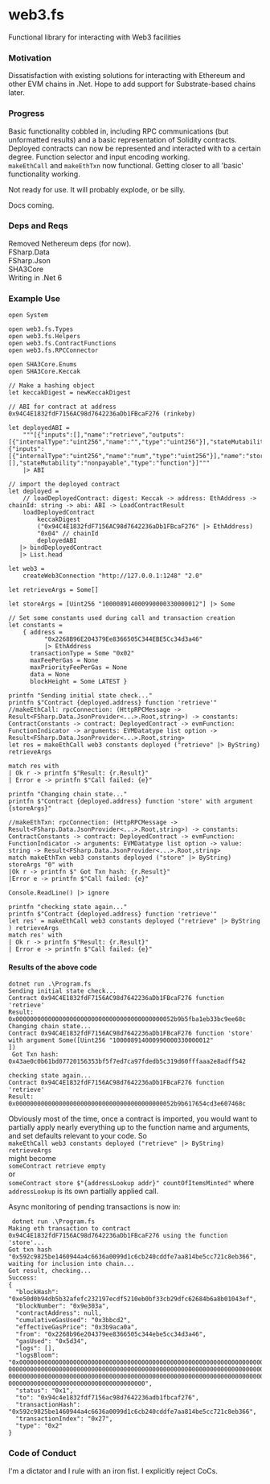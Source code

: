 # web3.fs
Functional library for interacting with Web3 facilities

### Motivation

Dissatisfaction with existing solutions for interacting with Ethereum and other EVM chains in .Net. Hope to add support for Substrate-based chains later.

### Progress

Basic functionality cobbled in, including RPC communications (but unformatted results) and a basic representation of Solidity contracts.  
Deployed contracts can now be represented and interacted with to a certain degree. Function selector and input encoding working.  
`makeEthCall` and `makeEthTxn` now functional. Getting closer to all 'basic' functionality working.

Not ready for use. It will probably explode, or be silly. 

Docs coming.

### Deps and Reqs

Removed Nethereum deps (for now).  
FSharp.Data  
FSharp.Json  
SHA3Core  
Writing in .Net 6  

### Example Use

```
open System

open web3.fs.Types
open web3.fs.Helpers
open web3.fs.ContractFunctions
open web3.fs.RPCConnector

open SHA3Core.Enums
open SHA3Core.Keccak

// Make a hashing object
let keccakDigest = newKeccakDigest

// ABI for contract at address 0x94C4E1832fdF7156AC98d7642236aDb1FBcaF276 (rinkeby)

let deployedABI =
    """[{"inputs":[],"name":"retrieve","outputs":[{"internalType":"uint256","name":"","type":"uint256"}],"stateMutability":"view","type":"function"},{"inputs":[{"internalType":"uint256","name":"num","type":"uint256"}],"name":"store","outputs":[],"stateMutability":"nonpayable","type":"function"}]"""
    |> ABI
  
// import the deployed contract    
let deployed =
    // loadDeployedContract: digest: Keccak -> address: EthAddress -> chainId: string -> abi: ABI -> LoadContractResult
    loadDeployedContract 
        keccakDigest
        ("0x94C4E1832fdF7156AC98d7642236aDb1FBcaF276" |> EthAddress)
        "0x04" // chainId
        deployedABI
   |> bindDeployedContract
   |> List.head
   
let web3 =
    createWeb3Connection "http://127.0.0.1:1248" "2.0"
    
let retrieveArgs = Some[] 

let storeArgs = [Uint256 "100008914000990000330000012"] |> Some

// Set some constants used during call and transaction creation
let constants =
    { address =
          "0x2268B96E204379Ee8366505C344EBE5Cc34d3a46"
          |> EthAddress
      transactionType = Some "0x02"
      maxFeePerGas = None
      maxPriorityFeePerGas = None
      data = None
      blockHeight = Some LATEST }
      
printfn "Sending initial state check..."
printfn $"Contract {deployed.address} function 'retrieve'"
//makeEthCall: rpcConnection: (HttpRPCMessage -> Result<FSharp.Data.JsonProvider<...>.Root,string>) -> constants: ContractConstants -> contract: DeployedContract -> evmFunction: FunctionIndicator -> arguments: EVMDatatype list option -> Result<FSharp.Data.JsonProvider<...>.Root,string>
let res = makeEthCall web3 constants deployed ("retrieve" |> ByString) retrieveArgs

match res with
| Ok r -> printfn $"Result: {r.Result}"
| Error e -> printfn $"Call failed: {e}"

printfn "Changing chain state..."
printfn $"Contract {deployed.address} function 'store' with argument {storeArgs}"

//makeEthTxn: rpcConnection: (HttpRPCMessage -> Result<FSharp.Data.JsonProvider<...>.Root,string>) -> constants: ContractConstants -> contract: DeployedContract -> evmFunction: FunctionIndicator -> arguments: EVMDatatype list option -> value: string -> Result<FSharp.Data.JsonProvider<...>.Root,string>
match makeEthTxn web3 constants deployed ("store" |> ByString) storeArgs "0" with
|Ok r -> printfn $" Got Txn hash: {r.Result}"
|Error e -> printfn $"Call failed: {e}"

Console.ReadLine() |> ignore

printfn "checking state again..."
printfn $"Contract {deployed.address} function 'retrieve'"
let res' = makeEthCall web3 constants deployed ("retrieve" |> ByString ) retrieveArgs 
match res' with                                                        
| Ok r -> printfn $"Result: {r.Result}"                               
| Error e -> printfn $"Call failed: {e}"
```
#### Results of the above code

```
dotnet run .\Program.fs
Sending initial state check...
Contract 0x94C4E1832fdF7156AC98d7642236aDb1FBcaF276 function 'retrieve'
Result: 0x00000000000000000000000000000000000000000052b9b5fba1eb33bc9ee68c
Changing chain state...
Contract 0x94C4E1832fdF7156AC98d7642236aDb1FBcaF276 function 'store' with argument Some([Uint256 "100008914000990000330000012"
])
 Got Txn hash: 0x43ae0c0b61bd07720156353bf5f7ed7ca97fdedb5c319d60fffaaa2e8adff542

checking state again...
Contract 0x94C4E1832fdF7156AC98d7642236aDb1FBcaF276 function 'retrieve'
Result: 0x00000000000000000000000000000000000000000052b9b617654cd3e607468c

```

Obviously most of the time, once a contract is imported, you would want to partially apply nearly everything up to the function
name and arguments, and set defaults relevant to your code. So  
`makeEthCall web3 constants deployed ("retrieve" |> ByString) retrieveArgs`   
might become  
`someContract retrieve empty`  
or  
`someContract store $"{addressLookup addr}" countOfItemsMinted"`
where `addressLookup` is its own partially applied call.

Async monitoring of pending transactions is now in:  
```
 dotnet run .\Program.fs
Making eth transaction to contract 0x94C4E1832fdF7156AC98d7642236aDb1FBcaF276 using the function 'store'...
Got txn hash "0x592c9825be1460944a4c6636a0099d1c6cb240cddfe7aa814be5cc721c8eb366", waiting for inclusion into chain...
Got result, checking...
Success:
{
  "blockHash": "0xe50d0b94db5b32afefc232197ecdf5210eb0bf33cb29dfc62684b6a8b01043ef",
  "blockNumber": "0x9e303a",
  "contractAddress": null,
  "cumulativeGasUsed": "0x3bbcd2",
  "effectiveGasPrice": "0x3b9aca0a",
  "from": "0x2268b96e204379ee8366505c344ebe5cc34d3a46",
  "gasUsed": "0x5d34",
  "logs": [],
  "logsBloom": "0x00000000000000000000000000000000000000000000000000000000000000000000000000000000000000000000000000000000000000000000000000000000000000000000000000
00000000000000000000000000000000000000000000000000000000000000000000000000000000000000000000000000000000000000000000000000000000000000000000000000000000000000000000
00000000000000000000000000000000000000000000000000000000000000000000000000000000000000000000000000000000000000000000000000000000000000000000000000000000000000000000
00000000000000000000000000000000000000",
  "status": "0x1",
  "to": "0x94c4e1832fdf7156ac98d7642236adb1fbcaf276",
  "transactionHash": "0x592c9825be1460944a4c6636a0099d1c6cb240cddfe7aa814be5cc721c8eb366",
  "transactionIndex": "0x27",
  "type": "0x2"
}
```

### Code of Conduct

I'm a dictator and I rule with an iron fist. I explicitly reject CoCs.
